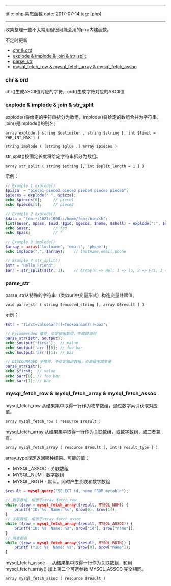 
---

title: php 易忘函数
date: 2017-07-14
tag: [php]

---

收集整理一些不太常用但很可能会用的php内建函数。

不定时更新

<!-- MarkdownTOC -->

- [chr & ord](#chr--ord)
- [explode & implode & join & str_split](#explode--implode--join--strsplit)
- [parse_str](#parsestr)
- [mysql_fetch_row & mysql_fetch_array & mysql_fetch_assoc](#mysqlfetchrow--mysqlfetcharray--mysqlfetchassoc)

<!-- /MarkdownTOC -->

<a name="chr--ord"></a>
### chr & ord

chr()生成ASCII值对应的字符，ord()生成字符对应的ASCII值

<a name="explode--implode--join--strsplit"></a>
### explode & implode & join & str_split

explode()将给定的字符串拆分为数组，implode()将给定的数组合并为字符串，join()是implode()的别名。

    array explode ( string $delimiter , string $string [, int $limit = PHP_INT_MAX ] )
 
    string implode ( [string $glue ,] array $pieces )

str_split()按固定长度将给定字符串拆分为数组。

    array str_split ( string $string [, int $split_length = 1 ] )

示例：

```php
// Example 1 explode()
$pizza  = "piece1 piece2 piece3 piece4 piece5 piece6";
$pieces = explode(" ", $pizza);
echo $pieces[0];     // piece1
echo $pieces[1];     // piece2

// Example 2 explode()
$data = "foo:*:1023:1000::/home/foo:/bin/sh";
list($user, $pass, $uid, $gid, $gecos, $home, $shell) = explode(":", $data);
echo $user;          // foo
echo $pass;          // *

// Example 3 implode()
$array = array('lastname', 'email', 'phone');
echo implode(",", $array);    // lastname,email,phone

// Example 4 str_split()
$str = "Hello Friend";
$arr = str_split($str, 3);    // Array(0 => Hel, 1 => lo, 2 => Fri, 3 => end)
```

<a name="parsestr"></a>
### parse_str

parse_str从特殊的字符串（类似url中变量形式）构造变量并赋值。

    void parse_str ( string $encoded_string [, array &$result ] )

示例：

```php
$str = "first=value&arr[]=foo+bar&arr[]=baz";

// Recommended 推荐，给定输出数组，生成键值对
parse_str($str, $output);
echo $output['first'];  // value
echo $output['arr'][0]; // foo bar
echo $output['arr'][1]; // baz

// DISCOURAGED 不推荐，不给定输出数组，会直接生成变量
parse_str($str);
echo $first;  // value
echo $arr[0]; // foo bar
echo $arr[1]; // baz
```

<a name="mysqlfetchrow--mysqlfetcharray--mysqlfetchassoc"></a>
### mysql_fetch_row & mysql_fetch_array & mysql_fetch_assoc

mysql_fetch_row 从结果集中取得一行作为枚举数组，通过数字索引获取对应值。

    array mysql_fetch_row ( resource $result )

mysql_fetch_array 从结果集中取得一行作为关联数组，或数字数组，或二者兼有。

    array mysql_fetch_array ( resource $result [, int $ result_type ] )

array_type规定返回哪种结果。可能的值：
- MYSQL_ASSOC - 关联数组
- MYSQL_NUM - 数字数组
- MYSQL_BOTH - 默认。同时产生关联和数字数组

```php
$result = mysql_query("SELECT id, name FROM mytable");

// 数字数组，相当于array_fetch_row
while ($row = mysql_fetch_array($result, MYSQL_NUM)) {
    printf("ID: %s  Name: %s", $row[0], $row[1]);  
}
// 关联数组，相当于array_fetch_assoc
while ($row = mysql_fetch_array($result, MYSQL_ASSOC)) {
    printf("ID: %s  Name: %s", $row["id"], $row["name"]);
}
// 两者都有
while ($row = mysql_fetch_array($result, MYSQL_BOTH)) {
    printf ("ID: %s  Name: %s", $row[0], $row["name"]);
}
```

mysql_fetch_assoc — 从结果集中取得一行作为关联数组，和用 mysql_fetch_array() 加上第二个可选参数 MYSQL_ASSOC 完全相同。

    array mysql_fetch_assoc ( resource $result )
